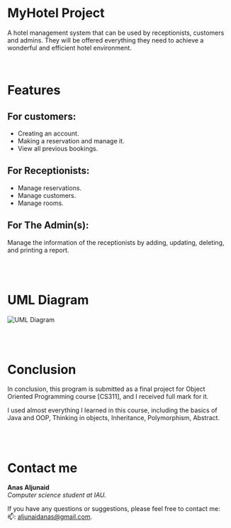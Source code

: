 
# MyHotel Project

A hotel management system that can be used by receptionists, customers and admins. They will be offered everything they need to achieve a wonderful and efficient hotel environment.

<br>

# Features 
## For customers:

- Creating an account.
- Making a reservation and manage it.
- View all previous bookings.

## For Receptionists:

- Manage reservations.
- Manage customers.
- Manage rooms.

## For The Admin(s):

Manage the information of the receptionists by adding, updating, deleting, and printing a report.

<br>
<br>

# UML Diagram
![UML Diagram](https://i.ibb.co/Hr6NJLs/UML-Dark-Transparent.png)

<br>
<br>

# Conclusion

In conclusion, this program is submitted as a final project for Object Oriented Programming course [CS311], and I received full mark for it.

I used almost everything I learned in this course, including the basics of Java and OOP, Thinking in objects, Inheritance, Polymorphism, Abstract.

<br>
<br>

# Contact me
**Anas Aljunaid**<br>*Computer science student at IAU.*

If you have any questions or suggestions, please feel free to contact me:<br>📫: aljunaidanas@gmail.com.